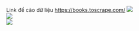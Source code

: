 Link để cào dữ liệu https://books.toscrape.com/
<img src = 'https://i.imgur.com/Sxct0W1.png'/>
<br/>
<img src = 'https://i.imgur.com/JxY2iEd.png'/>
<br/>
<img src = 'https://i.imgur.com/qUDdIGy.png'/>
